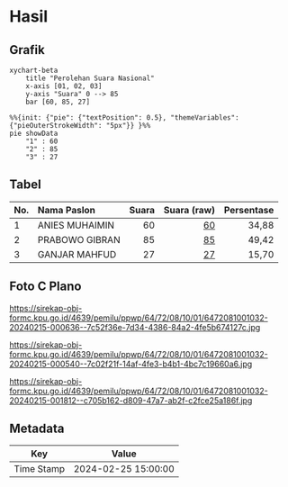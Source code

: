 # Hasil

## Grafik

```mermaid
xychart-beta
    title "Perolehan Suara Nasional"
    x-axis [01, 02, 03]
    y-axis "Suara" 0 --> 85
    bar [60, 85, 27]
```

```mermaid
%%{init: {"pie": {"textPosition": 0.5}, "themeVariables": {"pieOuterStrokeWidth": "5px"}} }%%
pie showData
    "1" : 60
    "2" : 85
    "3" : 27
```

## Tabel

| No. | Nama Paslon    | Suara | Suara (raw) | Persentase |
|:--- |:-------------- | -----:| -----------:| ----------:|
| 1   | ANIES MUHAIMIN | 60    | [60][p-1]   | 34,88      |
| 2   | PRABOWO GIBRAN | 85    | [85][p-2]   | 49,42      |
| 3   | GANJAR MAHFUD  | 27    | [27][p-3]   | 15,70      |


[p-1]: https://github.com/gigit-pemilu/pemilu-2024/blob/main/pilpres/hitung-suara/sub/64-kalimantan-timur/sub/72-kota-samarinda/sub/08-sungai-pinang/sub/1001-temindung-permai/sub/032-tps/sub/paslon-1.txt
[p-2]: https://github.com/gigit-pemilu/pemilu-2024/blob/main/pilpres/hitung-suara/sub/64-kalimantan-timur/sub/72-kota-samarinda/sub/08-sungai-pinang/sub/1001-temindung-permai/sub/032-tps/sub/paslon-2.txt
[p-3]: https://github.com/gigit-pemilu/pemilu-2024/blob/main/pilpres/hitung-suara/sub/64-kalimantan-timur/sub/72-kota-samarinda/sub/08-sungai-pinang/sub/1001-temindung-permai/sub/032-tps/sub/paslon-3.txt

## Foto C Plano

https://sirekap-obj-formc.kpu.go.id/4639/pemilu/ppwp/64/72/08/10/01/6472081001032-20240215-000636--7c52f36e-7d34-4386-84a2-4fe5b674127c.jpg

https://sirekap-obj-formc.kpu.go.id/4639/pemilu/ppwp/64/72/08/10/01/6472081001032-20240215-000540--7c02f21f-14af-4fe3-b4b1-4bc7c19660a6.jpg

https://sirekap-obj-formc.kpu.go.id/4639/pemilu/ppwp/64/72/08/10/01/6472081001032-20240215-001812--c705b162-d809-47a7-ab2f-c2fce25a186f.jpg


## Metadata

| Key        | Value               |
| ---------- | ------------------- |
| Time Stamp | 2024-02-25 15:00:00 |



